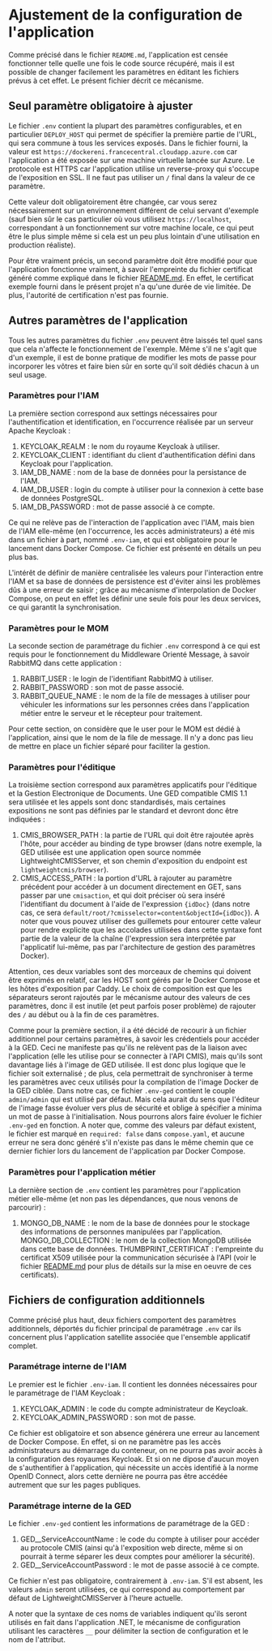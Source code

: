 # Ajustement de la configuration de l'application

Comme précisé dans le fichier `README.md`, l'application est censée fonctionner telle quelle une fois le code source récupéré, mais il est possible de changer facilement les paramètres en éditant les fichiers prévus à cet effet. Le présent fichier décrit ce mécanisme.

## Seul paramètre obligatoire à ajuster

Le fichier `.env` contient la plupart des paramètres configurables, et en particulier `DEPLOY_HOST` qui permet de spécifier la première partie de l'URL, qui sera commune à tous les services exposés. Dans le fichier fourni, la valeur est `https://dockereni.francecentral.cloudapp.azure.com` car l'application a été exposée sur une machine virtuelle lancée sur Azure. Le protocole est HTTPS car l'application utilise un reverse-proxy qui s'occupe de l'exposition en SSL. Il ne faut pas utiliser un `/` final dans la valeur de ce paramètre.

Cette valeur doit obligatoirement être changée, car vous serez nécessairement sur un environnement différent de celui servant d'exemple (sauf bien sûr le cas particulier où vous utilisez `https://localhost`, correspondant à un fonctionnement sur votre machine locale, ce qui peut être le plus simple même si cela est un peu plus lointain d'une utilisation en production réaliste).

Pour être vraiment précis, un second paramètre doit être modifié pour que l'application fonctionne vraiment, à savoir l'empreinte du fichier certificat généré comme expliqué dans le fichier [README.md](./README.md). En effet, le certificat exemple fourni dans le présent projet n'a qu'une durée de vie limitée. De plus, l'autorité de certification n'est pas fournie.

## Autres paramètres de l'application

Tous les autres paramètres du fichier `.env` peuvent être laissés tel quel sans que cela n'affecte le fonctionnement de l'exemple. Même s'il ne s'agit que d'un exemple, il est de bonne pratique de modifier les mots de passe pour incorporer les vôtres et faire bien sûr en sorte qu'il soit dédiés chacun à un seul usage.

### Paramètres pour l'IAM

La première section correspond aux settings nécessaires pour l'authentification et identification, en l'occurrence réalisée par un serveur Apache Keycloak :
1. KEYCLOAK_REALM : le nom du royaume Keycloak à utiliser.
2. KEYCLOAK_CLIENT : identifiant du client d'authentification défini dans Keycloak pour l'application.
3. IAM_DB_NAME : nom de la base de données pour la persistance de l'IAM.
4. IAM_DB_USER : login du compte à utiliser pour la connexion à cette base de données PostgreSQL.
5. IAM_DB_PASSWORD : mot de passe associé à ce compte.

Ce qui ne relève pas de l'interaction de l'application avec l'IAM, mais bien de l'IAM elle-même (en l'occurrence, les accès administrateurs) a été mis dans un fichier à part, nommé `.env-iam`, et qui est obligatoire pour le lancement dans Docker Compose. Ce fichier est présenté en détails un peu plus bas.

L'intérêt de définir de manière centralisée les valeurs pour l'interaction entre l'IAM et sa base de données de persistence est d'éviter ainsi les problèmes dûs à une erreur de saisir ; grâce au mécanisme d'interpolation de Docker Compose, on peut en effet les définir une seule fois pour les deux services, ce qui garantit la synchronisation.

### Paramètres pour le MOM

La seconde section de paramétrage du fichier `.env` correspond à ce qui est requis pour le fonctionnement du Middleware Orienté Message, à savoir RabbitMQ dans cette application :
1. RABBIT_USER : le login de l'identifiant RabbitMQ à utiliser.
2. RABBIT_PASSWORD : son mot de passe associé.
3. RABBIT_QUEUE_NAME : le nom de la file de messages à utiliser pour véhiculer les informations sur les personnes crées dans l'application métier entre le serveur et le récepteur pour traitement.

Pour cette section, on considère que le user pour le MOM est dédié à l'application, ainsi que le nom de la file de message. Il n'y a donc pas lieu de mettre en place un fichier séparé pour faciliter la gestion.

### Paramètres pour l'éditique

La troisième section correspond aux paramètres applicatifs pour l'éditique et la Gestion Electronique de Documents. Une GED compatible CMIS 1.1 sera utilisée et les appels sont donc standardisés, mais certaines expositions ne sont pas définies par le standard et devront donc être indiquées :
1. CMIS_BROWSER_PATH : la partie de l'URL qui doit être rajoutée après l'hôte, pour accéder au binding de type browser (dans notre exemple, la GED utilisée est une application open source nommée LightweightCMISServer, et son chemin d'exposition du endpoint est `lightweightcmis/browser`).
2. CMIS_ACCESS_PATH : la portion d'URL à rajouter au paramètre précédent pour accéder à un document directement en GET, sans passer par une `cmisaction`, et qui doit préciser où sera inséré l'identifiant du document à l'aide de l'expression `{idDoc}` (dans notre cas, ce sera `default/root/?cmisselector=content&objectId={idDoc}`). A noter que vous pouvez utiliser des guillemets pour entourer cette valeur pour rendre explicite que les accolades utilisées dans cette syntaxe font partie de la valeur de la chaîne (l'expression sera interprétée par l'applicatif lui-même, pas par l'architecture de gestion des paramètres Docker).

Attention, ces deux variables sont des morceaux de chemins qui doivent être exprimés en relatif, car les HOST sont gérés par le Docker Compose et les hôtes d'exposition par Caddy. Le choix de composition est que les séparateurs seront rajoutés par le mécanisme autour des valeurs de ces paramètres, donc il est inutile (et peut parfois poser problème) de rajouter des `/` au début ou à la fin de ces paramètres.

Comme pour la première section, il a été décidé de recourir à un fichier additionnel pour certains paramètres, à savoir les crédentiels pour accéder à la GED. Ceci ne manifeste pas qu'ils ne relèvent pas de la liaison avec l'application (elle les utilise pour se connecter à l'API CMIS), mais qu'ils sont davantage liés à l'image de GED utilisée. Il est donc plus logique que le fichier soit externalisé ; de plus, cela permettrait de synchroniser à terme les paramètres avec ceux utilisés pour la compilation de l'image Docker de la GED ciblée. Dans notre cas, ce fichier `.env-ged` contient le couple `admin/admin` qui est utilisé par défaut. Mais cela aurait du sens que l'éditeur de l'image fasse évoluer vers plus de sécurité et oblige à spécifier a minima un mot de passe à l'initialisation. Nous pourrons alors faire évoluer le fichier `.env-ged` en fonction. A noter que, comme des valeurs par défaut existent, le fichier est marqué en `required: false` dans `compose.yaml`, et aucune erreur ne sera donc généré s'il n'existe pas dans le même chemin que ce dernier fichier lors du lancement de l'application par Docker Compose.

### Paramètres pour l'application métier

La dernière section de `.env` contient les paramètres pour l'application métier elle-même (et non pas les dépendances, que nous venons de parcourir) :
1. MONGO_DB_NAME : le nom de la base de données pour le stockage des informations de personnes manipulées par l'application.
MONGO_DB_COLLECTION : le nom de la collection MongoDB utilisée dans cette base de données.
THUMBPRINT_CERTIFICAT : l'empreinte du certificat X509 utilisée pour la communication sécurisée à l'API (voir le fichier [README.md](./README.md) pour plus de détails sur la mise en oeuvre de ces certificats).

## Fichiers de configuration additionnels

Comme précisé plus haut, deux fichiers comportent des paramètres additionnels, déportés du fichier principal de paramétrage `.env` car ils concernent plus l'application satellite associée que l'ensemble applicatif complet.

### Paramétrage interne de l'IAM

Le premier est le fichier `.env-iam`. Il contient les données nécessaires pour le paramétrage de l'IAM Keycloak :
1. KEYCLOAK_ADMIN : le code du compte administrateur de Keycloak.
2. KEYCLOAK_ADMIN_PASSWORD : son mot de passe.

Ce fichier est obligatoire et son absence générera une erreur au lancement de Docker Compose. En effet, si on ne paramètre pas les accès administrateurs au démarrage du conteneur, on ne pourra pas avoir accès à la configuration des royaumes Keycloak. Et si on ne dipose d'aucun moyen de s'authentifier à l'application, qui nécessite un accès identifié à la norme OpenID Connect, alors cette dernière ne pourra pas être accédée autrement que sur les pages publiques.

### Paramétrage interne de la GED

Le fichier `.env-ged` contient les informations de paramétrage de la GED :
1. GED__ServiceAccountName : le code du compte à utiliser pour accéder au protocole CMIS (ainsi qu'à l'exposition web directe, même si on pourrait à terme séparer les deux comptes pour améliorer la sécurité).
2. GED__ServiceAccountPassword : le mot de passe associé à ce compte.

Ce fichier n'est pas obligatoire, contrairement à `.env-iam`. S'il est absent, les valeurs `admin` seront utilisées, ce qui correspond au comportement par défaut de LightweightCMISServer à l'heure actuelle.

A noter que la syntaxe de ces noms de variables indiquent qu'ils seront utilisés en fait dans l'application .NET, le mécanisme de configuration utilisant les caractères `__` pour délimiter la section de configuration et le nom de l'attribut.
